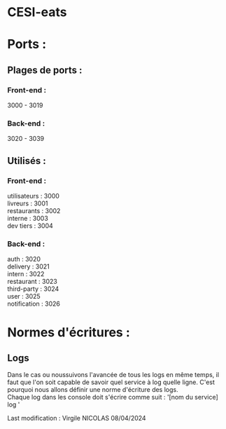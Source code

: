 ﻿# CESI-eats

# Ports :
## Plages de ports :
### Front-end :
3000 - 3019

### Back-end :
3020 - 3039

## Utilisés :

### Front-end : 
utilisateurs : 3000  
livreurs : 3001  
restaurants : 3002  
interne : 3003  
dev tiers : 3004  

### Back-end :
auth : 3020  
delivery : 3021  
intern : 3022  
restaurant : 3023  
third-party : 3024  
user : 3025  
notification : 3026  

# Normes d'écritures :
## Logs
Dans le cas ou noussuivons l'avancée de tous les logs en même temps, il faut que l'on soit capable de savoir quel service à log quelle ligne. C'est pourquoi nous allons définir une norme d'écriture des logs.  
Chaque log dans les console doit s'écrire comme suit : '[nom du service] log '

Last modification : Virgile NICOLAS 08/04/2024
